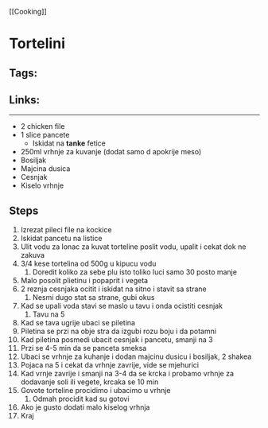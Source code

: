 [[Cooking]]

# Tortelini

## Tags:

## Links:

---
- 2 chicken file
- 1 slice pancete
	- Iskidat na **tanke** fetice
- 250ml vrhnje za kuvanje (dodat samo d apokrije meso)
- Bosiljak
- Majcina dusica
- Cesnjak
- Kiselo vrhnje

## Steps
1. Izrezat pileci file na kockice
2. Iskidat pancetu na listice
3. Ulit vodu za lonac za kuvat torteline poslit vodu, upalit i cekat dok ne zakuva
4. 3/4 kese tortelina od 500g u kipucu vodu
	1. Doredit koliko za sebe plu isto toliko luci samo 30 posto manje
5. Malo posolit plietinu i popaprit i vegeta
6. 2 reznja cesnjaka ocitit i iskidat na sitno i stavit sa strane
	1. Nesmi dugo stat sa strane, gubi okus
7. Kad se upali voda stavi se maslo u tavu i onda ocistiti cesnjak
	1. Tavu na 5
8. Kad se tava ugrije ubaci se piletina
9. Piletina se przi na obje stra da izgubi rozu boju i da potamni
10. Kad piletina posmedi ubacit cesnjak i pancetu, smanji na 3
11. Przi se 4-5 min da se panceta smeksa
12. Ubaci se vrhnje za kuhanje i dodan majcinu dusicu i bosiljak, 2 shakea
13. Pojaca na 5 i cekat da vrhnje zavrije, vide se mjehurici
14. Kad vrnje zavrije i smanji na 3-4 da se krcka i probamo vrhnje za dodavanje soli ili vegete, krcaka se 10 min
15. Govote torteline procidimo i ubacimo u vrhnje
	1. Odmah procidit kad su gotovi
16. Ako je gusto dodati malo kiselog vrhnja
17. Kraj